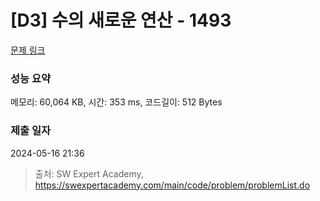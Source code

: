 # [D3] 수의 새로운 연산 - 1493 

[문제 링크](https://swexpertacademy.com/main/code/problem/problemDetail.do?contestProbId=AV2b-QGqADMBBASw) 

### 성능 요약

메모리: 60,064 KB, 시간: 353 ms, 코드길이: 512 Bytes

### 제출 일자

2024-05-16 21:36



> 출처: SW Expert Academy, https://swexpertacademy.com/main/code/problem/problemList.do